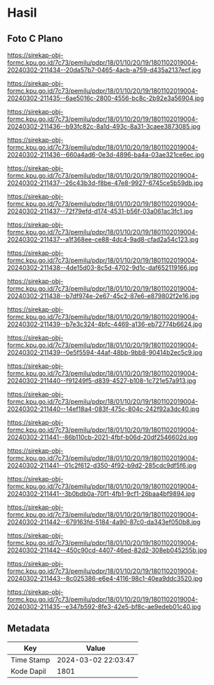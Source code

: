 # Hasil

## Foto C Plano

https://sirekap-obj-formc.kpu.go.id/7c73/pemilu/pdpr/18/01/10/20/19/1801102019004-20240302-211434--20da57b7-0465-4acb-a759-d435a2137ecf.jpg

https://sirekap-obj-formc.kpu.go.id/7c73/pemilu/pdpr/18/01/10/20/19/1801102019004-20240302-211435--6ae5016c-2800-4556-bc8c-2b92e3a56904.jpg

https://sirekap-obj-formc.kpu.go.id/7c73/pemilu/pdpr/18/01/10/20/19/1801102019004-20240302-211436--b93fc82c-8a1d-493c-8a31-3caee3873085.jpg

https://sirekap-obj-formc.kpu.go.id/7c73/pemilu/pdpr/18/01/10/20/19/1801102019004-20240302-211436--660a4ad6-0e3d-4896-ba4a-03ae321ce6ec.jpg

https://sirekap-obj-formc.kpu.go.id/7c73/pemilu/pdpr/18/01/10/20/19/1801102019004-20240302-211437--26c43b3d-f8be-47e8-9927-6745ce5b59db.jpg

https://sirekap-obj-formc.kpu.go.id/7c73/pemilu/pdpr/18/01/10/20/19/1801102019004-20240302-211437--72f79efd-d174-4531-b56f-03a061ac3fc1.jpg

https://sirekap-obj-formc.kpu.go.id/7c73/pemilu/pdpr/18/01/10/20/19/1801102019004-20240302-211437--a1f368ee-ce88-4dc4-9ad8-cfad2a54c123.jpg

https://sirekap-obj-formc.kpu.go.id/7c73/pemilu/pdpr/18/01/10/20/19/1801102019004-20240302-211438--4de15d03-8c5d-4702-9d1c-daf652119166.jpg

https://sirekap-obj-formc.kpu.go.id/7c73/pemilu/pdpr/18/01/10/20/19/1801102019004-20240302-211438--b7df974e-2e67-45c2-87e6-e879802f2e16.jpg

https://sirekap-obj-formc.kpu.go.id/7c73/pemilu/pdpr/18/01/10/20/19/1801102019004-20240302-211439--b7e3c324-4bfc-4469-a136-eb72774b6624.jpg

https://sirekap-obj-formc.kpu.go.id/7c73/pemilu/pdpr/18/01/10/20/19/1801102019004-20240302-211439--0e5f5594-44af-48bb-9bb8-90414b2ec5c9.jpg

https://sirekap-obj-formc.kpu.go.id/7c73/pemilu/pdpr/18/01/10/20/19/1801102019004-20240302-211440--f91249f5-d839-4527-b108-1c721e57a913.jpg

https://sirekap-obj-formc.kpu.go.id/7c73/pemilu/pdpr/18/01/10/20/19/1801102019004-20240302-211440--14ef18a4-083f-475c-804c-242f92a3dc40.jpg

https://sirekap-obj-formc.kpu.go.id/7c73/pemilu/pdpr/18/01/10/20/19/1801102019004-20240302-211441--86b110cb-2021-4fbf-b06d-20df2546602d.jpg

https://sirekap-obj-formc.kpu.go.id/7c73/pemilu/pdpr/18/01/10/20/19/1801102019004-20240302-211441--01c2f612-d350-4f92-b9d2-285cdc9df5f6.jpg

https://sirekap-obj-formc.kpu.go.id/7c73/pemilu/pdpr/18/01/10/20/19/1801102019004-20240302-211441--3b0bdb0a-70f1-4fb1-9cf1-26baa4bf9894.jpg

https://sirekap-obj-formc.kpu.go.id/7c73/pemilu/pdpr/18/01/10/20/19/1801102019004-20240302-211442--679163fd-5184-4a90-87c0-da343ef050b8.jpg

https://sirekap-obj-formc.kpu.go.id/7c73/pemilu/pdpr/18/01/10/20/19/1801102019004-20240302-211442--450c90cd-4407-46ed-82d2-308eb045255b.jpg

https://sirekap-obj-formc.kpu.go.id/7c73/pemilu/pdpr/18/01/10/20/19/1801102019004-20240302-211443--8c025386-e6e4-4116-98c1-40ea9ddc3520.jpg

https://sirekap-obj-formc.kpu.go.id/7c73/pemilu/pdpr/18/01/10/20/19/1801102019004-20240302-211435--e347b592-8fe3-42e5-bf8c-ae9edeb01c40.jpg


## Metadata

| Key        | Value               |
| ---------- | ------------------- |
| Time Stamp | 2024-03-02 22:03:47 |
| Kode Dapil | 1801                |



